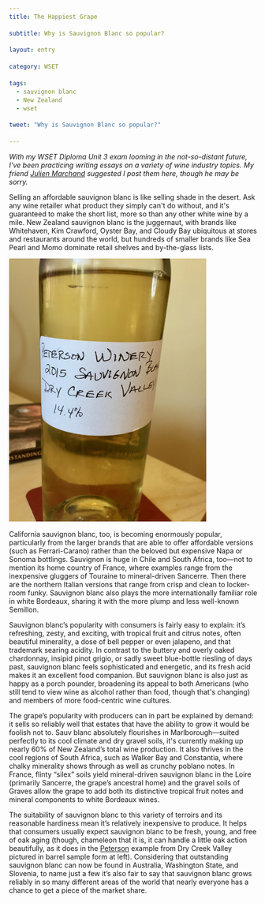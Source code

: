```yaml
---
title: The Happiest Grape

subtitle: Why is Sauvignon Blanc so popular?

layout: entry

category: WSET

tags:
  - sauvignon blanc
  - New Zealand
  - wset

tweet: "Why is Sauvignon Blanc so popular?"

---
```


_With my WSET Diploma Unit 3 exam looming in the not-so-distant future, I've been practicing writing essays on a variety of wine industry topics. My friend [Julien Marchand](http://www.julienmarchand.com) suggested I post them here, though he may be sorry._

Selling an affordable sauvignon blanc is like selling shade in the desert. Ask any wine retailer what product they simply can't do without, and it's guaranteed to make the short list, more so than any other white wine by a mile. New Zealand sauvignon blanc is the juggernaut, with brands like Whitehaven, Kim Crawford, Oyster Bay, and Cloudy Bay ubiquitous at stores and restaurants around the world, but hundreds of smaller brands like Sea Pearl and Momo dominate retail shelves and by-the-glass lists. 

![Peterson Sauvignon Blanc](/photos/peterson.jpg "Peterson Winery Sauvignon Blanc") 

California sauvignon blanc, too, is becoming enormously popular, particularly from the larger brands that are able to offer affordable versions (such as Ferrari-Carano) rather than the beloved but expensive Napa or Sonoma bottlings. Sauvignon is huge in Chile and South Africa, too––not to mention its home country of France, where examples range from the inexpensive gluggers of Touraine to mineral-driven Sancerre. Then there are the northern Italian versions that range from crisp and clean to locker-room funky. Sauvignon blanc also plays the more internationally familiar role in white Bordeaux, sharing it with the more plump and less well-known Semillon.

Sauvignon blanc’s popularity with consumers is fairly easy to explain: it’s refreshing, zesty, and exciting, with tropical fruit and citrus notes, often beautiful minerality, a dose of bell pepper or even jalapeno, and that trademark searing acidity. In contrast to the buttery and overly oaked chardonnay, insipid pinot grigio, or sadly sweet blue-bottle riesling of days past, sauvignon blanc feels sophisticated and energetic, and its fresh acid makes it an excellent food companion. But sauvignon blanc is also just as happy as a porch pounder, broadening its appeal to both Americans (who still tend to view wine as alcohol rather than food, though that's changing) and members of more food-centric wine cultures. 

The grape’s popularity with producers can in part be explained by demand: it sells so reliably well that estates that have the ability to grow it would be foolish not to. Sauv blanc absolutely flourishes in Marlborough––suited perfectly to its cool climate and dry gravel soils, it's currently making up nearly 60% of New Zealand’s total wine production. It also thrives in the cool regions of South Africa, such as Walker Bay and Constantia, where chalky minerality shows through as well as crunchy poblano notes. In France, flinty “silex” soils yield mineral-driven sauvignon blanc in the Loire (primarily Sancerre, the grape’s ancestral home) and the gravel soils of Graves allow the grape to add both its distinctive tropical fruit notes and mineral components to white Bordeaux wines. 

The suitability of sauvignon blanc to this variety of terroirs and its reasonable hardiness mean it’s relatively inexpensive to produce. It helps that consumers usually expect sauvignon blanc to be fresh, young, and free of oak aging (though, chameleon that it is, it can handle a little oak action beautifully, as it does in the [Peterson](https://petersonwinery.com) example from Dry Creek Valley pictured in barrel sample form at left). Considering that outstanding sauvignon blanc can now be found in Australia, Washington State, and Slovenia, to name just a few it’s also fair to say that sauvignon blanc grows reliably in so many different areas of the world that nearly everyone has a chance to get a piece of the market share. 